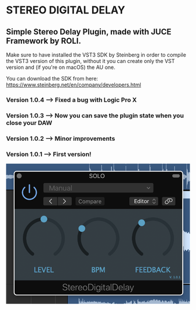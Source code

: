 # STEREO DIGITAL DELAY 

## Simple Stereo Delay Plugin, made with JUCE Framework by ROLI. 

Make sure to have installed the VST3 SDK by Steinberg in order to compile the VST3 version of this plugin, without it you can create only the VST version and (if you're on macOS) the AU one.

You can download the SDK from here: https://www.steinberg.net/en/company/developers.html

### Version 1.0.4 --> Fixed a bug with Logic Pro X

### Version 1.0.3 --> Now you can save the plugin state when you close your DAW

### Version 1.0.2 --> Minor improvements

### Version 1.0.1 --> First version!

![Screenshot](Images/UI.png)
## 




